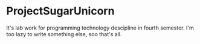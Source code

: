 # ProjectSugarUnicorn

It's lab work for programming technology descipline in fourth semester.
I'm too lazy to write something else, soo that's all.
